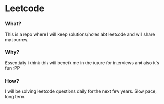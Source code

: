 # Leetcode

### What?

This is a repo where I will keep solutions/notes abt leetcode and will share my journey.

### Why?

Essentially I think this will benefit me in the future for interviews and also it's fun :PP

### How?

I will be solving leetcode questions daily for the next few years. Slow pace, long term.
